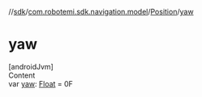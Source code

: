 //[sdk](../../../index.md)/[com.robotemi.sdk.navigation.model](../index.md)/[Position](index.md)/[yaw](yaw.md)



# yaw  
[androidJvm]  
Content  
var [yaw](yaw.md): [Float](https://kotlinlang.org/api/latest/jvm/stdlib/kotlin/-float/index.html) = 0F  



